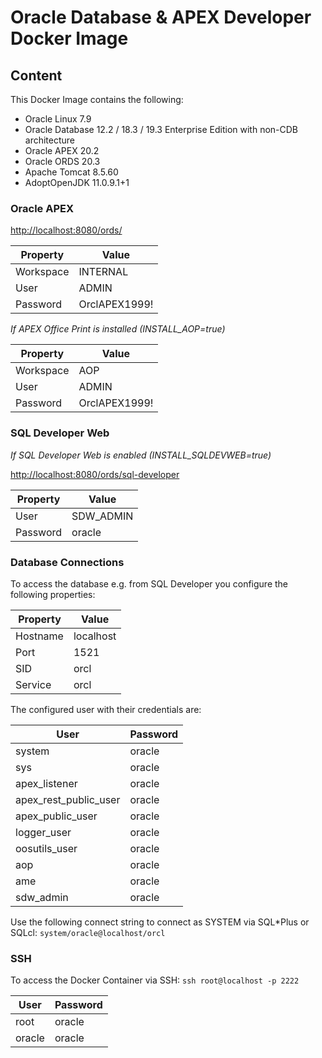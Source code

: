 # Oracle Database & APEX Developer Docker Image

## Content

This Docker Image contains the following:

* Oracle Linux 7.9
* Oracle Database 12.2 / 18.3 / 19.3 Enterprise Edition with non-CDB architecture
* Oracle APEX 20.2
* Oracle ORDS 20.3
* Apache Tomcat 8.5.60
* AdoptOpenJDK 11.0.9.1+1

### Oracle APEX

[http://localhost:8080/ords/](http://localhost:8080/ords/)

Property | Value
-------- | -----
Workspace | INTERNAL
User | ADMIN
Password | OrclAPEX1999!

*If APEX Office Print is installed (INSTALL_AOP=true)*

Property | Value
-------- | -----
Workspace | AOP
User | ADMIN
Password | OrclAPEX1999!

### SQL Developer Web

*If SQL Developer Web is enabled (INSTALL_SQLDEVWEB=true)*

[http://localhost:8080/ords/sql-developer](http://localhost:8080/ords/sql-developer)

Property | Value
-------- | -----
User | SDW_ADMIN
Password | oracle

### Database Connections

To access the database e.g. from SQL Developer you configure the following properties:

Property | Value
-------- | -----
Hostname | localhost
Port | 1521
SID | orcl
Service | orcl

The configured user with their credentials are:

User | Password
-------- | -----
system | oracle
sys | oracle
apex_listener | oracle
apex\_rest\_public\_user | oracle
apex\_public\_user | oracle
logger\_user | oracle
oosutils\_user | oracle
aop | oracle
ame | oracle
sdw\_admin | oracle

Use the following connect string to connect as SYSTEM via SQL*Plus or SQLcl: ```system/oracle@localhost/orcl```

### SSH

To access the Docker Container via SSH: ```ssh root@localhost -p 2222```

User | Password
-------- | -----
root | oracle
oracle | oracle